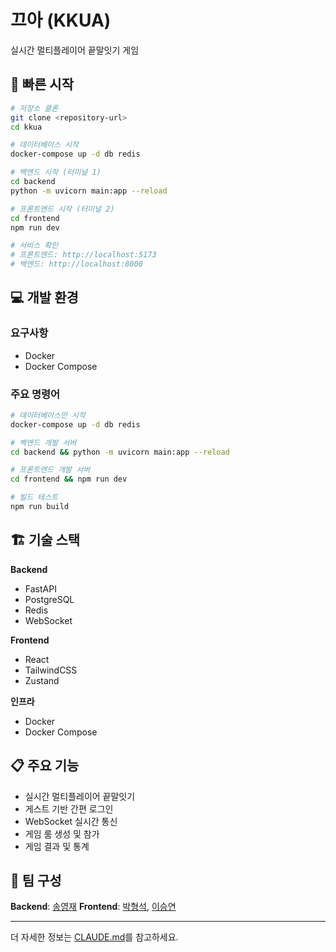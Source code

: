 # 끄아 (KKUA)

실시간 멀티플레이어 끝말잇기 게임

## 🚀 빠른 시작

```bash
# 저장소 클론
git clone <repository-url>
cd kkua

# 데이터베이스 시작
docker-compose up -d db redis

# 백엔드 시작 (터미널 1)
cd backend
python -m uvicorn main:app --reload

# 프론트엔드 시작 (터미널 2)
cd frontend
npm run dev

# 서비스 확인
# 프론트엔드: http://localhost:5173
# 백엔드: http://localhost:8000
```

## 💻 개발 환경

### 요구사항
- Docker
- Docker Compose

### 주요 명령어
```bash
# 데이터베이스만 시작
docker-compose up -d db redis

# 백엔드 개발 서버
cd backend && python -m uvicorn main:app --reload

# 프론트엔드 개발 서버
cd frontend && npm run dev

# 빌드 테스트
npm run build
```

## 🏗 기술 스택

**Backend**
- FastAPI
- PostgreSQL
- Redis
- WebSocket

**Frontend**
- React
- TailwindCSS
- Zustand

**인프라**
- Docker
- Docker Compose

## 📋 주요 기능

- 실시간 멀티플레이어 끝말잇기
- 게스트 기반 간편 로그인
- WebSocket 실시간 통신
- 게임 룸 생성 및 참가
- 게임 결과 및 통계

## 👥 팀 구성

**Backend**: [송영재](https://github.com/djgnfj-svg)
**Frontend**: [박형석](https://github.com/b-hyoung), [이승연](https://github.com/SeungYeon04)

---

더 자세한 정보는 [CLAUDE.md](./CLAUDE.md)를 참고하세요.